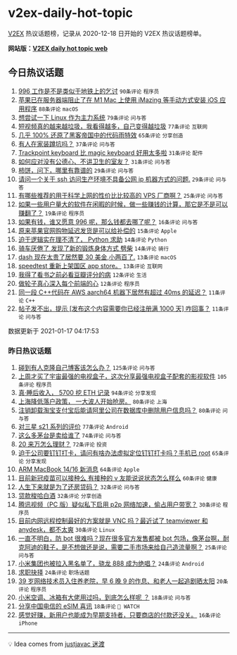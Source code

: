 # v2ex-daily-hot-topic

[V2EX](https://www.v2ex.com/) 热议话题榜，记录从 2020-12-18 日开始的 V2EX 热议话题榜单。

**网站版：[V2EX daily hot topic web](https://realleonardo.github.io/v2ex-daily-hot-topic-web/)**

## 今日热议话题

<!-- TODAY BEGIN -->

1. [996 工作是不是类似于地铁上的乞讨](https://www.v2ex.com/t/745439) `90条评论` `程序员`
1. [苹果已在服务器端阻止了在 M1 Mac 上使用 iMazing 等手动方式安装 iOS 应用程序](https://www.v2ex.com/t/745449) `88条评论` `macOS`
1. [想尝试一下 Linux 作为主力系统](https://www.v2ex.com/t/745492) `79条评论` `问与答`
1. [短视频真的越来越垃圾，我看得越多，自己变得越垃圾](https://www.v2ex.com/t/745432) `77条评论` `互联网`
1. [几乎 100% 还原了黑客帝国中的代码雨特效](https://www.v2ex.com/t/745451) `65条评论` `分享创造`
1. [有人在家装蹲坑吗？](https://www.v2ex.com/t/745514) `37条评论` `问与答`
1. [Trackpoint keyboard 比 magic keyboard 好用太多啦](https://www.v2ex.com/t/745481) `31条评论` `配件`
1. [如何应对没有公德心、不讲卫生的室友？](https://www.v2ex.com/t/745487) `31条评论` `问与答`
1. [柿饼，问下，哪里有靠谱的](https://www.v2ex.com/t/745411) `29条评论` `问与答`
1. [请问一个关于 ssh 访问生产环境不具备公网 ip 机器方式的问题.](https://www.v2ex.com/t/745462) `29条评论` `问与答`
1. [有哪些推荐的用于科学上网的性价比比较高的 VPS 厂商啊？](https://www.v2ex.com/t/745547) `25条评论` `问与答`
1. [如果一些用户量大的软件在闲暇的时候，做一些赚钱的计算，那它是不是可以赚翻了？](https://www.v2ex.com/t/745534) `19条评论` `程序员`
1. [如果有钱，谁又愿意 996 呢，那么钱都去哪了呢？](https://www.v2ex.com/t/745581) `16条评论` `问与答`
1. [原来苹果官网购物延迟发货是可以给补偿的](https://www.v2ex.com/t/745483) `15条评论` `Apple`
1. [迫于逻辑实在理不清了， Python 求助](https://www.v2ex.com/t/745559) `14条评论` `Python`
1. [骑车厌倦了 发现了新的锻炼身体方式 劈柴](https://www.v2ex.com/t/745542) `14条评论` `骑行`
1. [dash 现在太贵了居然要 30 美金,小两百了.](https://www.v2ex.com/t/745572) `13条评论` `macOS`
1. [speedtest 重新上架国区 app store。](https://www.v2ex.com/t/745409) `13条评论` `互联网`
1. [我得了看书之前必看豆瓣评分的病](https://www.v2ex.com/t/745516) `12条评论` `生活`
1. [做轮子真心深入每个前端的心](https://www.v2ex.com/t/745456) `12条评论` `程序员`
1. [同一段 C++代码在 AWS aarch64 机器下居然有超过 40ms 的延迟？](https://www.v2ex.com/t/745558) `11条评论` `C++`
1. [帖子发不出，提示 [发布这个内容需要你已经注册满 1000 天] 咋回事？](https://www.v2ex.com/t/745486) `11条评论` `问与答`

数据更新于 2021-01-17 04:17:53

<!-- TODAY END -->

### 昨日热议话题

<!-- YESTERDAY BEGIN -->

1. [碰到有人克隆自己博客该怎么办？](https://www.v2ex.com/t/745097) `125条评论` `问与答`
1. [上周才买了宇宙最强的电视盒子，这次分享最强电视盒子配套的影视软件](https://www.v2ex.com/t/745166) `105条评论` `程序员`
1. [真·睡后收入， 5700 挖 ETH 记录](https://www.v2ex.com/t/745211) `94条评论` `分享发现`
1. [上海降低落户政策， 一大波人开始抢房。](https://www.v2ex.com/t/745145) `80条评论` `上海`
1. [注销卸载淘宝支付宝后能请阿里公司在数据库中删除用户信息吗？](https://www.v2ex.com/t/745092) `80条评论` `问与答`
1. [对三星 s21 系列的评价](https://www.v2ex.com/t/745099) `77条评论` `Android`
1. [这么多茅台是卖给谁了](https://www.v2ex.com/t/745122) `74条评论` `问与答`
1. [20 来万怎么理财？](https://www.v2ex.com/t/745116) `72条评论` `投资`
1. [迫于公司要钉钉打卡，请问有啥办法虚拟定位钉钉打卡吗？手机已 root](https://www.v2ex.com/t/745189) `65条评论` `分享发现`
1. [ARM MacBook 14/16 新消息](https://www.v2ex.com/t/745295) `64条评论` `Apple`
1. [目前新冠疫苗可以接种么 有接种的 v 友能说说状态怎么样么](https://www.v2ex.com/t/745236) `60条评论` `健康`
1. [人生下来就是为了还房贷码？](https://www.v2ex.com/t/745314) `32条评论` `问与答`
1. [贷款梭哈白酒](https://www.v2ex.com/t/745289) `32条评论` `分享创造`
1. [腾讯视频（PC 版）疑似私下启用 p2p 网络加速，偷占用户带宽？](https://www.v2ex.com/t/745365) `30条评论` `程序员`
1. [目前内网远程控制最好的方案就是 VNC 吗？最近试了 teamviewer 和 anydesk，都不太爽](https://www.v2ex.com/t/745358) `30条评论` `Linux`
1. [一直不明白，防 bot 很难吗？现在很多官方发售都被 bot 包场，像茅台啊，耐克阿迪的鞋子，是不想做还是说，需要二手市场来给自己造流量啊？](https://www.v2ex.com/t/745125) `25条评论` `问与答`
1. [小米集团也被拉入黑名单了，骁龙 888 成为绝唱？](https://www.v2ex.com/t/745172) `24条评论` `Android`
1. [求职抉择](https://www.v2ex.com/t/745143) `24条评论` `职场话题`
1. [39 岁网络技术员入住养老院，早 6 晚 9 的作息、和老人一起追剧晒太阳](https://www.v2ex.com/t/745285) `20条评论` `程序员`
1. [小米空调、冰箱有大佬用过吗，到底怎么样呢 ？](https://www.v2ex.com/t/745234) `18条评论` `问与答`
1. [分享中国电信的 eSIM 喜讯](https://www.v2ex.com/t/745197) `18条评论` ` WATCH`
1. [感觉好赚，新用户也能成为早期支持者，只要商店的付款还没关。](https://www.v2ex.com/t/745245) `16条评论` `iPhone`

<!-- YESTERDAY END -->

---

💡 Idea comes from [justjavac 迷渡](https://github.com/justjavac/)
